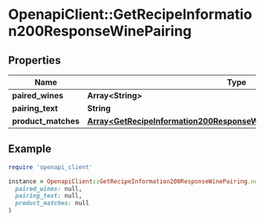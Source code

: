 # OpenapiClient::GetRecipeInformation200ResponseWinePairing

## Properties

| Name | Type | Description | Notes |
| ---- | ---- | ----------- | ----- |
| **paired_wines** | **Array&lt;String&gt;** |  |  |
| **pairing_text** | **String** |  |  |
| **product_matches** | [**Array&lt;GetRecipeInformation200ResponseWinePairingProductMatchesInner&gt;**](GetRecipeInformation200ResponseWinePairingProductMatchesInner.md) |  |  |

## Example

```ruby
require 'openapi_client'

instance = OpenapiClient::GetRecipeInformation200ResponseWinePairing.new(
  paired_wines: null,
  pairing_text: null,
  product_matches: null
)
```

